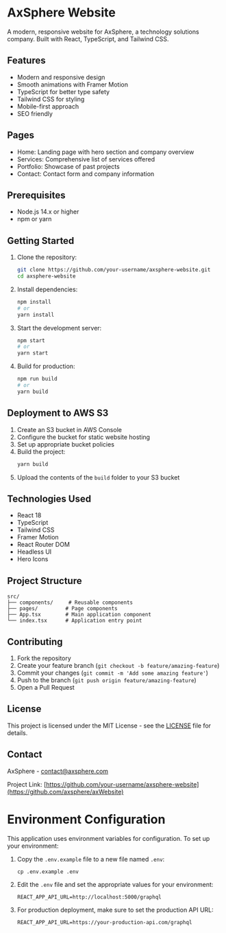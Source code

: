 # AxSphere Website

A modern, responsive website for AxSphere, a technology solutions company. Built with React, TypeScript, and Tailwind CSS.

## Features

- Modern and responsive design
- Smooth animations with Framer Motion
- TypeScript for better type safety
- Tailwind CSS for styling
- Mobile-first approach
- SEO friendly

## Pages

- Home: Landing page with hero section and company overview
- Services: Comprehensive list of services offered
- Portfolio: Showcase of past projects
- Contact: Contact form and company information

## Prerequisites

- Node.js 14.x or higher
- npm or yarn

## Getting Started

1. Clone the repository:
   ```bash
   git clone https://github.com/your-username/axsphere-website.git
   cd axsphere-website
   ```

2. Install dependencies:
   ```bash
   npm install
   # or
   yarn install
   ```

3. Start the development server:
   ```bash
   npm start
   # or
   yarn start
   ```

4. Build for production:
   ```bash
   npm run build
   # or
   yarn build
   ```

## Deployment to AWS S3

1. Create an S3 bucket in AWS Console
2. Configure the bucket for static website hosting
3. Set up appropriate bucket policies
4. Build the project:
   ```bash
   yarn build
   ```
5. Upload the contents of the `build` folder to your S3 bucket

## Technologies Used

- React 18
- TypeScript
- Tailwind CSS
- Framer Motion
- React Router DOM
- Headless UI
- Hero Icons

## Project Structure

```
src/
├── components/     # Reusable components
├── pages/         # Page components
├── App.tsx        # Main application component
└── index.tsx      # Application entry point
```

## Contributing

1. Fork the repository
2. Create your feature branch (`git checkout -b feature/amazing-feature`)
3. Commit your changes (`git commit -m 'Add some amazing feature'`)
4. Push to the branch (`git push origin feature/amazing-feature`)
5. Open a Pull Request

## License

This project is licensed under the MIT License - see the [LICENSE](LICENSE) file for details.

## Contact

AxSphere - [contact@axsphere.com](mailto:axspherehub@gmail.com)

Project Link: [https://github.com/your-username/axsphere-website](https://github.com/axsphere/axWebsite)

# Environment Configuration

This application uses environment variables for configuration. To set up your environment:

1. Copy the `.env.example` file to a new file named `.env`:
   ```
   cp .env.example .env
   ```

2. Edit the `.env` file and set the appropriate values for your environment:
   ```
   REACT_APP_API_URL=http://localhost:5000/graphql
   ```

3. For production deployment, make sure to set the production API URL:
   ```
   REACT_APP_API_URL=https://your-production-api.com/graphql
   ```
